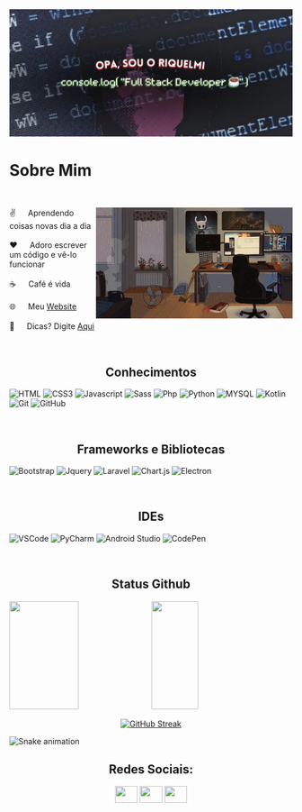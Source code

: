 <img src="/src/banner-readme-2.png" alt="Banner de apresentação escrito: Opa eu sou o Riquelmi, Desenvolvedor Full Stack! " title="Banner de apresentação"/>

 # Sobre Mim

<br>
<p>
 <img align="right" width="350" src="/src/Debbie Balboa.gif" alt="Gif de um quarto com um descktop mostrando codigos" title="Gif de um quarto"/>
  
 ✌️ &emsp; Aprendendo coisas novas dia a dia <br/><br/>
 ❤️ &emsp; Adoro escrever um código e vê-lo funcionar <br/><br/>
 ☕ &emsp; Café é vida <br/><br/>
 🌐 &emsp; Meu [Website](https://riquelmidev.github.io)<br/><br/>
 💬 &emsp; Dicas? Digite [Aqui](https://github.com/RiquelmiDev/RiquelmiDev/issues)

</p>

<br>


<h2 align="center">Conhecimentos</h2>

![HTML](https://img.shields.io/badge/HTML5-E34F26?style=for-the-badge&logo=html5&logoColor=white)
![CSS3](https://img.shields.io/badge/CSS3-1572B6?style=for-the-badge&logo=css3&logoColor=white)
![Javascript](https://img.shields.io/badge/Javascript-F0DB4F?style=for-the-badge&labelColor=black&logo=javascript&logoColor=F0DB4F)
![Sass](https://img.shields.io/badge/Sass-cc6699?style=for-the-badge&logo=sass&logoColor=white)
![Php](https://img.shields.io/badge/PHP-777BB4?style=for-the-badge&logo=php&logoColor=white)
![Python](https://img.shields.io/badge/python-3670A0?style=for-the-badge&logo=python&logoColor=ffdd54)
![MYSQL](https://img.shields.io/badge/Mysql-4479A1?style=for-the-badge&logo=mysql&logoColor=white)
![Kotlin](https://img.shields.io/badge/kotlin-%237F52FF.svg?style=for-the-badge&logo=kotlin&logoColor=white)
![Git](https://img.shields.io/badge/git-%23F05033.svg?style=for-the-badge&logo=git&logoColor=white)
![GitHub](https://img.shields.io/badge/github-%23121011.svg?style=for-the-badge&logo=github&logoColor=white)

<br>

<h2 align="center">Frameworks e Bibliotecas</h2>

![Bootstrap](https://img.shields.io/badge/Bootstrap-563D7C?style=for-the-badge&logo=bootstrap&logoColor=white)
![Jquery](https://img.shields.io/badge/Jquery-E34F26?style=for-the-badge&logo=jquery&logoColor=white)
![Laravel](https://img.shields.io/badge/Laravel-f05340?style=for-the-badge&logo=laravel&logoColor=white)
![Chart.js](https://img.shields.io/badge/chart.js-F5788D.svg?style=for-the-badge&logo=chart.js&logoColor=white)
![Electron](https://img.shields.io/badge/Electron-64b5f6?style=for-the-badge&logo=electron&logoColor=white)

<br>

<h2 align="center">IDEs</h2>

![VSCode](https://img.shields.io/badge/Visual_Studio-0078d7?style=for-the-badge&logo=visual%20studio&logoColor=white)
![PyCharm](https://img.shields.io/badge/pycharm-143?style=for-the-badge&logo=pycharm&logoColor=black&color=black&labelColor=green)
![Android Studio](https://img.shields.io/badge/android%20studio-346ac1?style=for-the-badge&logo=android%20studio&logoColor=white)
![CodePen](https://img.shields.io/badge/CodePen-white?style=for-the-badge&logo=codepen&logoColor=black)

<br/>

<h2 align="center">Status Github</h2>

<div>
  <a> 
    <img  src="https://github-readme-stats.vercel.app/api?username=RiquelmiDev&show_icons=true&theme=dark#gh-dark-mode-only&include_all_commits=true&count_private=true" height="192px" width="49.5%"/>
    <img  src="https://github-readme-stats.vercel.app/api/top-langs/?username=RiquelmiDev&layout=compact&langs_count=16&theme=dark#gh-dark-mode-only" height="192px" width="40.5%"/>
    <br/>
  </a>
  
  <p align="center">
    <a href="https://git.io/streak-stats"><img src="https://github-readme-streak-stats.herokuapp.com?user=RiquelmiDev&theme=tokyonight&locale=pt_BR" alt="GitHub Streak" /></a>
  </p>
  
</div>


![Snake animation](https://github.com/LuigiGF/LuigiGF/blob/output/github-contribution-grid-snake.svg)

<h2 align="center">Redes Sociais:</h2>
<p align="center">
 <a href="https://twitter.com/fenixkw1" target="blank"><img align="center" src="https://skillicons.dev/icons?i=twitter" alt="" height="30" width="40" /></a>
 <a href="https://www.linkedin.com/in/riquelmi-santos-41a514262/" target="blank"><img align="center" src="https://skillicons.dev/icons?i=linkedin" alt="" height="30" width="40" /></a>
 <a href="https://discord.gg/fYHDAzKu" target="blank"><img align="center" src="https://skillicons.dev/icons?i=discord" alt="" height="30" width="40" /></a>
</p>



